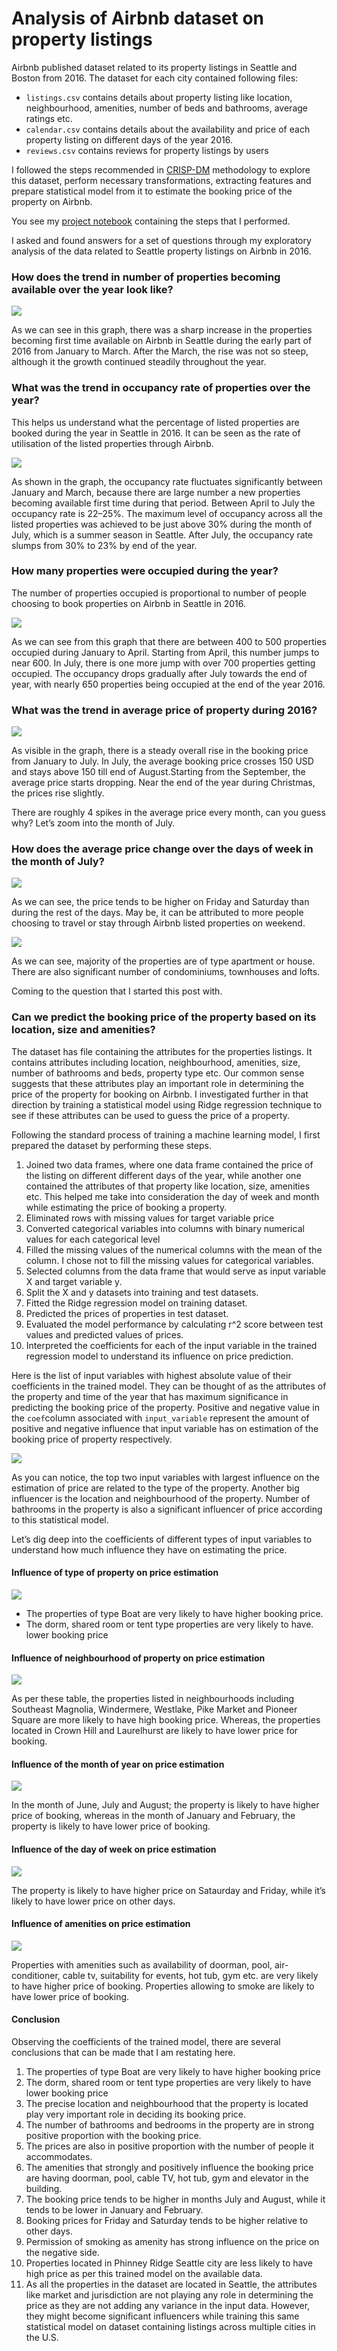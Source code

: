 # Analysis of Airbnb dataset on property listings
Airbnb published dataset related to its property listings in Seattle and Boston from 2016. 
The dataset for each city contained following files:
* `listings.csv`  contains details about property listing like location, neighbourhood, amenities, number of beds and bathrooms, average ratings etc.
* `calendar.csv` contains details about the availability and price of each property listing on different days of the year 2016.
* `reviews.csv` contains reviews for property listings by users

I followed the steps recommended in [CRISP-DM](https://en.wikipedia.org/wiki/Cross-industry_standard_process_for_data_mining) methodology to explore this dataset, perform necessary transformations, extracting features and prepare statistical model from it to estimate the booking price of the property on Airbnb.

You see my [project notebook](https://patelatharva.github.io/Analysis_of_Airbnb_property_listings_dataset/analysis.html) containing the steps that I performed.

I asked and found answers for a set of questions through my exploratory analysis of the data related to Seattle property listings on Airbnb in 2016.

### How does the trend in number of properties becoming available over the year look like?

![](https://cdn-images-1.medium.com/max/800/1*tgA_bbkS0TfcqMi3CBA6OA.png)

As we can see in this graph, there was a sharp increase in the properties becoming first time available on Airbnb in Seattle during the early part of 2016 from January to March. After the March, the rise was not so steep, although it the growth continued steadily throughout the year.

### What was the trend in occupancy rate of properties over the year?

This helps us understand what the percentage of listed properties are booked during the year in Seattle in 2016. It can be seen as the rate of utilisation of the listed properties through Airbnb.

![](https://cdn-images-1.medium.com/max/800/1*zWNjEiQu-opB2ZNVTGVV2A.png)

As shown in the graph, the occupancy rate fluctuates significantly between January and March, because there are large number a new properties becoming available first time during that period. Between April to July the occupancy rate is 22–25%. The maximum level of occupancy across all the listed properties was achieved to be just above 30% during the month of July, which is a summer season in Seattle. After July, the occupancy rate slumps from 30% to 23% by end of the year.

### How many properties were occupied during the year?

The number of properties occupied is proportional to number of people choosing to book properties on Airbnb in Seattle in 2016.

![](https://cdn-images-1.medium.com/max/800/1*dc3fVtYmZdqG89FvV0B_dA.png)

As we can see from this graph that there are between 400 to 500 properties occupied during January to April. Starting from April, this number jumps to near 600. In July, there is one more jump with over 700 properties getting occupied. The occupancy drops gradually after July towards the end of year, with nearly 650 properties being occupied at the end of the year 2016.

### What was the trend in average price of property during 2016?

![](https://cdn-images-1.medium.com/max/800/1*gu0zfAiYv0--fabnj5upiQ.png)

As visible in the graph, there is a steady overall rise in the booking price from January to July. In July, the average booking price crosses 150 USD and stays above 150 till end of August.Starting from the September, the average price starts dropping. Near the end of the year during Christmas, the prices rise slightly.

There are roughly 4 spikes in the average price every month, can you guess why? Let’s zoom into the month of July.

### How does the average price change over the days of week in the month of July?

![](https://cdn-images-1.medium.com/max/800/1*45GuSYkOa036ChaZ06JAeA.png)

As we can see, the price tends to be higher on Friday and Saturday than during the rest of the days. May be, it can be attributed to more people choosing to travel or stay through Airbnb listed properties on weekend.

![](https://cdn-images-1.medium.com/max/800/1*bC1ty4VaYKRv-bhV8fePSQ.png)

As we can see, majority of the properties are of type apartment or house. There are also significant number of condominiums, townhouses and lofts.

Coming to the question that I started this post with.

### Can we predict the booking price of the property based on its location, size and amenities?

The dataset has file containing the attributes for the properties listings. It contains attributes including location, neighbourhood, amenities, size, number of bathrooms and beds, property type etc. Our common sense suggests that these attributes play an important role in determining the price of the property for booking on Airbnb. I investigated further in that direction by training a statistical model using Ridge regression technique to see if these attributes can be used to guess the price of a property.

Following the standard process of training a machine learning model, I first prepared the dataset by performing these steps.

1.  Joined two data frames, where one data frame contained the price of the listing on different different days of the year, while another one contained the attributes of that property like location, size, amenities etc. This helped me take into consideration the day of week and month while estimating the price of booking a property.
2.  Eliminated rows with missing values for target variable price
3.  Converted categorical variables into columns with binary numerical values for each categorical level
4.  Filled the missing values of the numerical columns with the mean of the column. I chose not to fill the missing values for categorical variables.
5.  Selected columns from the data frame that would serve as input variable X and target variable y.
6.  Split the X and y datasets into training and test datasets.
7.  Fitted the Ridge regression model on training dataset.
8.  Predicted the prices of properties in test dataset.
9.  Evaluated the model performance by calculating r^2 score between test values and predicted values of prices.
10.  Interpreted the coefficients for each of the input variable in the trained regression model to understand its influence on price prediction.

Here is the list of input variables with highest absolute value of their coefficients in the trained model. They can be thought of as the attributes of the property and time of the year that has maximum significance in predicting the booking price of the property. Positive and negative value in the  `coef`column associated with  `input_variable`  represent the amount of positive and negative influence that input variable has on estimation of the booking price of property respectively.

![](https://cdn-images-1.medium.com/max/800/1*YAkAFatNJAIpA93Oq8gdCw.png)

As you can notice, the top two input variables with largest influence on the estimation of price are related to the type of the property. Another big influencer is the location and neighbourhood of the property. Number of bathrooms in the property is also a significant influencer of price according to this statistical model.

Let’s dig deep into the coefficients of different types of input variables to understand how much influence they have on estimating the price.

#### Influence of type of property on price estimation

![](https://cdn-images-1.medium.com/max/800/1*WckTAajHLrizbIPPOFFFwQ.png)

-   The properties of type Boat are very likely to have higher booking price.
-   The dorm, shared room or tent type properties are very likely to have. lower booking price

#### Influence of neighbourhood of property on price estimation

![](https://cdn-images-1.medium.com/max/800/1*rMr3QG7VU9Tp_MO5twgtiA.png)

As per these table, the properties listed in neighbourhoods including Southeast Magnolia, Windermere, Westlake, Pike Market and Pioneer Square are more likely to have high booking price. Whereas, the properties located in Crown Hill and Laurelhurst are likely to have lower price for booking.

#### Influence of the month of year on price estimation

![](https://cdn-images-1.medium.com/max/800/1*65x-sDVZwnKjNIZ7E6jJOA.png)

In the month of June, July and August; the property is likely to have higher price of booking, whereas in the month of January and February, the property is likely to have lower price of booking.

#### Influence of the day of week on price estimation

![](https://cdn-images-1.medium.com/max/800/1*8-5LpXsSxsrpgAJq7Wvmiw.png)

The property is likely to have higher price on Sataurday and Friday, while it’s likely to have lower price on other days.

#### Influence of amenities on price estimation

![](https://cdn-images-1.medium.com/max/800/1*QOPUWju7Zk5L16uNcqtVFg.png)

Properties with amenities such as availability of doorman, pool, air-conditioner, cable tv, suitability for events, hot tub, gym etc. are very likely to have higher price of booking. Properties allowing to smoke are likely to have lower price of booking.

#### Conclusion

Observing the coefficients of the trained model, there are several conclusions that can be made that I am restating here.

1.  The properties of type Boat are very likely to have higher booking price
2.  The dorm, shared room or tent type properties are very likely to have lower booking price
3.  The precise location and neighbourhood that the property is located play very important role in deciding its booking price.
4.  The number of bathrooms and bedrooms in the property are in strong positive proportion with the booking price.
5.  The prices are also in positive proportion with the number of people it accommodates.
6.  The amenities that strongly and positively influence the booking price are having doorman, pool, cable TV, hot tub, gym and elevator in the building.
7.  The booking price tends to be higher in months July and August, while it tends to be lower in January and February.
8.  Booking prices for Friday and Saturday tends to be higher relative to other days.
9.  Permission of smoking as amenity has strong influence on the price on the negative side.
10.  Properties located in Phinney Ridge Seattle city are less likely to have high price as per this trained model on the available data.
11.  As all the properties in the dataset are located in Seattle, the attributes like market and jurisdiction are not playing any role in determining the price as they are not adding any variance in the input data. However, they might become significant influencers while training this same statistical model on dataset containing listings across multiple cities in the U.S.
